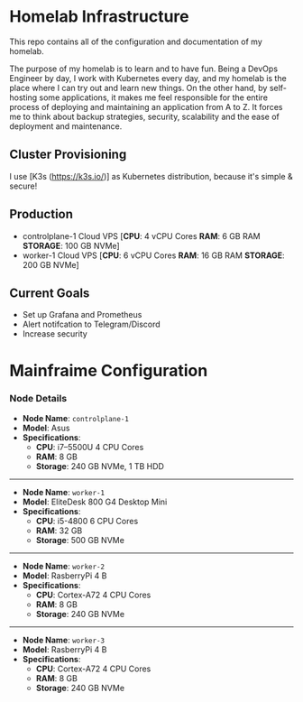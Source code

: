 # Homelab Infrastructure

This repo contains all of the configuration and documentation of my homelab.


The purpose of my homelab is to learn and to have fun. Being a DevOps Engineer by day, I work with Kubernetes every day, and my homelab is the place where I can try out and learn new things. On the other hand, by self-hosting some applications, it makes me feel responsible for the entire process of deploying and maintaining an application from A to Z. It forces me to think about backup strategies, security, scalability and the ease of deployment and maintenance.

## Cluster Provisioning

I use [K3s (https://k3s.io/)] as Kubernetes distribution, because it's simple & secure!

## Production

* controlplane-1 Cloud VPS [**CPU**: 4 vCPU Cores **RAM**: 6 GB RAM **STORAGE**: 100 GB NVMe]
* worker-1 Cloud VPS [**CPU**: 6 vCPU Cores **RAM**: 16 GB RAM **STORAGE**: 200 GB NVMe]


## Current Goals

* Set up Grafana and Prometheus
* Alert notifcation to Telegram/Discord
* Increase security

# Mainfraime Configuration

### Node Details

- **Node Name**: `controlplane-1`
- **Model**:  Asus 
- **Specifications**:
  - **CPU**: i7–5500U 4 CPU Cores
  - **RAM**: 8 GB
  - **Storage**: 240 GB NVMe, 1 TB HDD

----

- **Node Name**: `worker-1`
- **Model**:  EliteDesk 800 G4 Desktop Mini
- **Specifications**:
  - **CPU**: i5-4800 6 CPU Cores
  - **RAM**: 32 GB
  - **Storage**: 500 GB NVMe

---

- **Node Name**: `worker-2`
- **Model**:  RasberryPi 4 B
- **Specifications**:
  - **CPU**: Cortex-A72 4 CPU Cores
  - **RAM**: 8 GB
  - **Storage**: 240 GB NVMe

---

- **Node Name**: `worker-3`
- **Model**:  RasberryPi 4 B
- **Specifications**:
  - **CPU**: Cortex-A72 4 CPU Cores
  - **RAM**: 8 GB
  - **Storage**: 240 GB NVMe